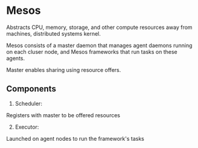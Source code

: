 # Mesos

Abstracts CPU, memory, storage, and other compute resources away from machines, distributed systems kernel. 

Mesos consists of a master daemon that manages agent daemons running on each cluser node, and Mesos frameworks that run tasks on these agents. 

Master enables sharing using resource offers. 


## Components

1. Scheduler:

Registers with master to be offered resources

2. Executor:

Launched on agent nodes to run the framework's tasks





